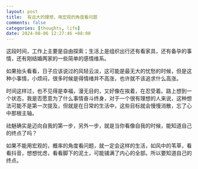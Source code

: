 ```yaml
---
layout: post
title:  有远大的理想，用宏观的角度看问题
comments: false
categories: [thoughts, life]
date: 2024-08-06 12:27:46 +08:00
---
```


这段时间，工作上主要是自由探索；生活上是组织出行还有看家具，还有备孕的事情，还有刚结婚两家的一些简单的感情维系。

如果抬头看看，日子应该说过的风轻云淡，这可能是最无大的忧愁的时候，但是这种小事情，小烦闷，很多时候是得情绪并不高涨，也许就不该追求什么高涨。

时间这样过，也不见得是幸福，漫无目的，又好像在挨着，在忍受着。路上想到一个状态，我是否愿意为了什么事情奋斗终身，对于一个很有理想的人来说，这种想法可能不是第一次提及，但就是在日常的生活中，这些目标就会慢慢消散，忘了心中那根主轴。

祛魅确实是迈向自我的第一步，另外一步，就是当你看像自我的时候，能知道自己的终点了吗？

如果不能用宏观的，概率的角度看问题，就一定会这样的生活，如风中的苇草，看看抖音，想想忧虑，看看脚下的泥土，可能铺满了内心的全部。所以要知道自己的终点。